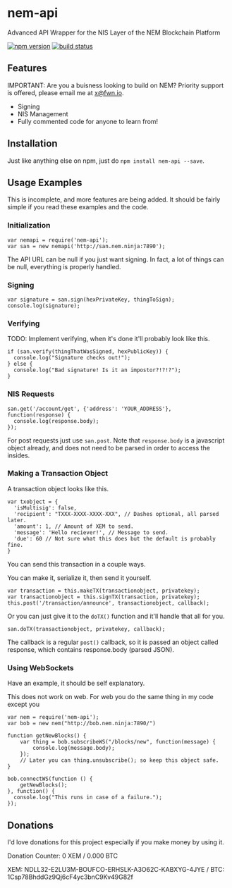 # nem-api
Advanced API Wrapper for the NIS Layer of the NEM Blockchain Platform

[![npm version](https://img.shields.io/npm/v/nem-api.svg?maxAge=2592000)](https://www.npmjs.com/package/nem-api) [![build status](https://travis-ci.org/nikhiljha/nem-api.svg?branch=master)](https://travis-ci.org/nikhiljha/nem-api)

## Features

IMPORTANT: Are you a buisness looking to build on NEM? Priority support is offered, please email me at x@fwn.io.

- Signing
- NIS Management
- Fully commented code for anyone to learn from!

## Installation

Just like anything else on npm, just do `npm install nem-api --save`.

## Usage Examples

This is incomplete, and more features are being added. It should be fairly simple if you read these examples and the code.



### Initialization
```
var nemapi = require('nem-api');
var san = new nemapi('http://san.nem.ninja:7890');
```

The API URL can be null if you just want signing. In fact, a lot of things can be null, everything is properly handled.

### Signing
```
var signature = san.sign(hexPrivateKey, thingToSign);
console.log(signature);
```

### Verifying
TODO: Implement verifying, when it's done it'll probably look like this.
```
if (san.verify(thingThatWasSigned, hexPublicKey)) {
  console.log("Signature checks out!");
} else {
  console.log("Bad signature! Is it an impostor?!?!?");
}
```

### NIS Requests
```
san.get('/account/get', {'address': 'YOUR_ADDRESS'}, function(response) {
  console.log(response.body);
});
```

For post requests just use `san.post`. Note that `response.body` is a javascript object already, and does not need to be parsed in order to access the insides.

### Making a Transaction Object

A transaction object looks like this.

```
var txobject = {
  'isMultisig': false,
  'recipient': "TXXX-XXXX-XXXX-XXX", // Dashes optional, all parsed later.
  'amount': 1, // Amount of XEM to send.
  'message': 'Hello reciever!', // Message to send.
  'due': 60 // Not sure what this does but the default is probably fine.
}
```

You can send this transaction in a couple ways.

You can make it, serialize it, then send it yourself.

```
var transaction = this.makeTX(transactionobject, privatekey);
var transactionobject = this.signTX(transaction, privatekey);
this.post('/transaction/announce', transactionobject, callback);
```

Or you can just give it to the `doTX()` function and it'll handle that all for you.

```
san.doTX(transactionobject, privatekey, callback);
```

The callback is a regular `post()` callback, so it is passed an object called
response, which contains response.body (parsed JSON).

### Using WebSockets

Have an example, it should be self explanatory.

This does not work on web. For web you do the same thing in my code except you 

```
var nem = require('nem-api');
var bob = new nem("http://bob.nem.ninja:7890/")

function getNewBlocks() {
    var thing = bob.subscribeWS("/blocks/new", function(message) {
        console.log(message.body);
    });
    // Later you can thing.unsubscribe(); so keep this object safe.
}

bob.connectWS(function () {
    getNewBlocks();
}, function() {
  console.log("This runs in case of a failure.");
});
```

## Donations

I'd love donations for this project especially if you make money by using it.

Donation Counter: 0 XEM / 0.000 BTC

XEM: NDLL32-E2LU3M-BOUFCO-ERHSLK-A3O62C-KABXYG-4JYE / BTC: 1Csp78BhddGz9Qj6cF4yc3bnC9Kv49G82f
